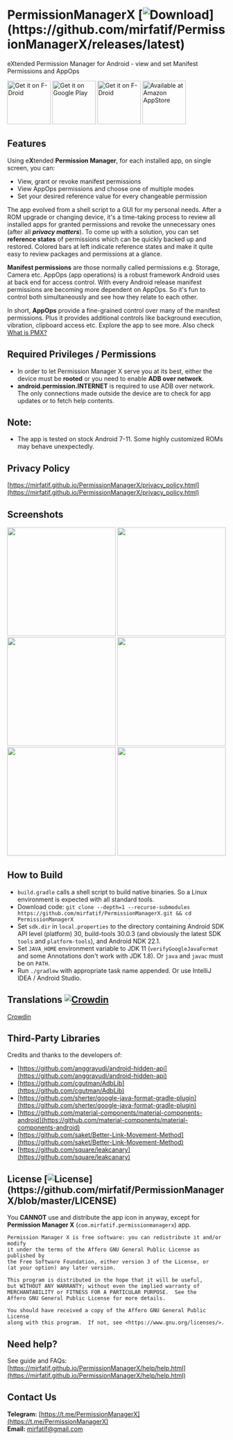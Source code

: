 # PermissionManagerX [![Download](https://img.shields.io/github/v/release/mirfatif/PermissionManagerX?label="Download")](https://github.com/mirfatif/PermissionManagerX/releases/latest)
eXtended Permission Manager for Android - view and set Manifest Permissions and AppOps

<a href="https://f-droid.org/packages/com.mirfatif.permissionmanagerx"><img alt="Get it on F-Droid" src="https://fdroid.gitlab.io/artwork/badge/get-it-on.png" height="100"></a>
<a href="https://play.google.com/store/apps/details?id=com.mirfatif.permissionmanagerx"><img alt="Get it on Google Play" src="https://play.google.com/intl/en_us/badges/static/images/badges/en_badge_web_generic.png" height="100"></a>
<a href="https://apt.izzysoft.de/fdroid/index/apk/com.mirfatif.permissionmanagerx"><img alt="Get it on F-Droid" src="https://gitlab.com/IzzyOnDroid/repo/-/raw/master/assets/IzzyOnDroid.png" height="100"></a>
<a href="https://amzn.to/2Ij50j4"><img alt="Available at Amazon AppStore" src="https://user-images.githubusercontent.com/33040459/98554253-56c9d600-22c2-11eb-83ba-bd24fb1263ae.png" height="100"></a>

## Features
Using e<b>X</b>tended <b>Permission Manager</b>, for each installed app, on single screen, you can:

* View, grant or revoke manifest permissions
* View AppOps permissions and choose one of multiple modes
* Set your desired reference value for every changeable permission

The app evolved from a shell script to a GUI for my personal needs. After a ROM upgrade or changing device, it's a time-taking process to review all installed apps for granted permissions and revoke the unnecessary ones (after all  <b><i>privacy matters</i></b>). To come up with a solution, you can set <b>reference states</b> of permissions which can be quickly backed up and restored. Colored bars at left indicate reference states and make it quite easy to review packages and permissions at a glance.

<b>Manifest permissions</b> are those normally called permissions e.g. Storage, Camera etc. AppOps (app operations) is a robust framework Android uses at back end for access control. With every Android release manifest permissions are becoming more dependent on AppOps. So it's fun to control both simultaneously and see how they relate to each other.

In short, <b>AppOps</b> provide a fine-grained control over many of the manifest permissions. Plus it provides additional controls like background execution, vibration, clipboard access etc. Explore the app to see more. Also check <a href="https://mirfatif.github.io/PermissionManagerX/help/help.html#intro">What is PMX?</a>

## Required Privileges / Permissions

* In order to let Permission Manager X serve you at its best, either the device must be <b>rooted</b> or you need to enable <b>ADB over network</b>.
* <b>android.permission.INTERNET</b> is required to use ADB over network. The only connections made outside the device are to check for app updates or to fetch help contents.

## Note:

* The app is tested on stock Android 7-11. Some highly customized ROMs may behave unexpectedly.

## Privacy Policy

[https://mirfatif.github.io/PermissionManagerX/privacy_policy.html](https://mirfatif.github.io/PermissionManagerX/privacy_policy.html)

## Screenshots

<img src="fastlane/metadata/android/en-US/images/phoneScreenshots/1.jpg" width="250"> <img src="fastlane/metadata/android/en-US/images/phoneScreenshots/2.jpg" width="250"> <img src="fastlane/metadata/android/en-US/images/phoneScreenshots/3.jpg" width="250">
<img src="fastlane/metadata/android/en-US/images/phoneScreenshots/4.jpg" width="250"> <img src="fastlane/metadata/android/en-US/images/phoneScreenshots/5.jpg" width="250"> <img src="fastlane/metadata/android/en-US/images/phoneScreenshots/6.jpg" width="250">

## How to Build
* `build.gradle` calls a shell script to build native binaries. So a Linux environment is expected with all standard tools.
* Download code: `git clone --depth=1 --recurse-submodules https://github.com/mirfatif/PermissionManagerX.git && cd PermissionManagerX`
* Set `sdk.dir` in `local.properties` to the directory containing Android SDK API level (platform) 30, build-tools 30.0.3 (and obviously the latest SDK `tools` and `platform-tools`), and Android NDK 22.1.
* Set `JAVA_HOME` environment variable to JDK 11 (`verifyGoogleJavaFormat` and some Annotations don't work with JDK 1.8). Or `java` and `javac` must be on `PATH`.
* Run `./gradlew` with appropriate task name appended. Or use IntelliJ IDEA / Android Studio.

## Translations [![Crowdin](https://badges.crowdin.net/pmx/localized.svg)](https://crowdin.com/project/pmx)
[Crowdin](https://crowdin.com/project/pmx)

## Third-Party Libraries
Credits and thanks to the developers of:
* [https://github.com/anggrayudi/android-hidden-api](https://github.com/anggrayudi/android-hidden-api)
* [https://github.com/cgutman/AdbLib](https://github.com/cgutman/AdbLib)
* [https://github.com/sherter/google-java-format-gradle-plugin](https://github.com/sherter/google-java-format-gradle-plugin)
* [https://github.com/material-components/material-components-android](https://github.com/material-components/material-components-android)
* [https://github.com/saket/Better-Link-Movement-Method](https://github.com/saket/Better-Link-Movement-Method)
* [https://github.com/square/leakcanary](https://github.com/square/leakcanary)

## License [![License](https://img.shields.io/github/license/mirfatif/PermissionManagerX?label="License")](https://github.com/mirfatif/PermissionManagerX/blob/master/LICENSE)

You **CANNOT** use and distribute the app icon in anyway, except for **Permission Manager X** (`com.mirfatif.permissionmanagerx`) app.

    Permission Manager X is free software: you can redistribute it and/or modify
    it under the terms of the Affero GNU General Public License as published by
    the Free Software Foundation, either version 3 of the License, or
    (at your option) any later version.

    This program is distributed in the hope that it will be useful,
    but WITHOUT ANY WARRANTY; without even the implied warranty of
    MERCHANTABILITY or FITNESS FOR A PARTICULAR PURPOSE.  See the
    Affero GNU General Public License for more details.

    You should have received a copy of the Affero GNU General Public License
    along with this program.  If not, see <https://www.gnu.org/licenses/>.

## Need help?

See guide and FAQs: [https://mirfatif.github.io/PermissionManagerX/help/help.html](https://mirfatif.github.io/PermissionManagerX/help/help.html)

## Contact Us

**Telegram:** [https://t.me/PermissionManagerX](https://t.me/PermissionManagerX)  
**Email:** [mirfatif@gmail.com](mailto:mirfatif@gmail.com)
